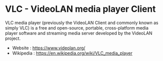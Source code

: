 # VLC - VideoLAN media player Client

VLC media player (previously the VideoLAN Client and commonly known as simply VLC) is a free and open-source,
portable, cross-platform media player software and streaming media server developed by the VideoLAN project.

* Website : https://www.videolan.org/
* Wikipedia : https://en.wikipedia.org/wiki/VLC_media_player
